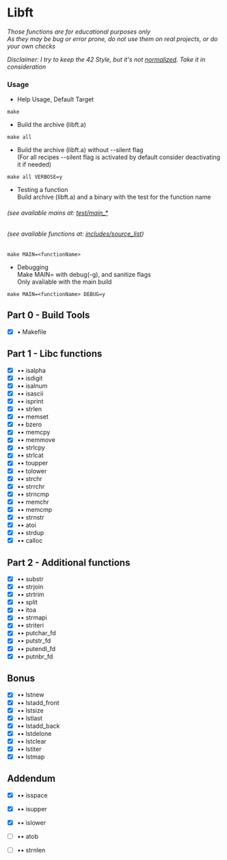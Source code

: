 # Libft

_Those functions are for educational purposes only_  
_As they may be bug or error prone, do not use them on real projects, or do your own checks_  

_Disclaimer: I try to keep the 42 Style, but it's not [normalized](https://github.com/sumxtx/norminette). Take it in consideration_

### Usage
- Help Usage, Default Target
```
make
```
- Build the archive (libft.a)  
```
make all
```
- Build the archive (libft.a) without --silent flag  
(For all recipes --silent flag is activated by default consider deactivating it if needed)  
```
make all VERBOSE=y
```
- Testing a function  
Build archive (libft.a) and a binary with the test for the function name
###### (see available mains at: [test/main_*](https://github.com/sumxtx/Libft/tree/main/tests)
###### (see available functions at: [includes/source_list](https://github.com/sumxtx/Libft/blob/main/includes/source_list))
```
make MAIN=<functionName>
```

- Debugging  
Make MAIN=<functionName> with debug(-g), and sanitize flags  
Only available with the main build
```
make MAIN=<functionName> DEBUG=y
```

## Part 0 - Build Tools 

- [x] • Makefile

## Part 1 - Libc functions

- [x] •• isalpha  
- [x] •• isdigit  
- [x] •• isalnum  
- [x] •• isascii  
- [x] •• isprint  
- [x] •• strlen  
- [x] •• memset  
- [x] •• bzero  
- [x] •• memcpy  
- [x] •• memmove  
- [x] •• strlcpy  
- [x] •• strlcat  
- [x] •• toupper  
- [x] •• tolower  
- [x] •• strchr  
- [x] •• strrchr  
- [x] •• strncmp  
- [x] •• memchr  
- [x] •• memcmp  
- [x] •• strnstr  
- [x] •• atoi  
- [x] •• strdup  
- [x] •• calloc    

## Part 2 - Additional functions

- [x] •• substr  
- [x] •• strjoin     
- [x] •• strtrim  
- [x] •• split  
- [x] •• itoa  
- [x] •• strmapi
- [x] •• striteri
- [x] •• putchar_fd
- [x] •• putstr_fd
- [x] •• putendl_fd
- [x] •• putnbr_fd

## Bonus

- [x] •• lstnew
- [x] •• lstadd_front
- [x] •• lstsize
- [x] •• lstlast
- [x] •• lstadd_back
- [x] •• lstdelone
- [x] •• lstclear
- [x] •• lstiter
- [x] •• lstmap

## Addendum

- [x] •• isspace  
- [x] •• isupper  
- [x] •• islower  
- [ ] •• atob  
- [ ] •• strnlen  

